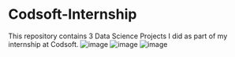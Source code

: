 # Codsoft-Internship
This repository contains 3 Data Science Projects I did as part of my internship at Codsoft.
![image](https://github.com/thabonzimande/Codsoft-Internship/assets/131514260/41f3c9ad-67c8-47bd-9abd-d9565e111cbe)
![image](https://github.com/thabonzimande/Codsoft-Internship/assets/131514260/85de09a7-0ab2-4130-b461-16a070f53e85)
![image](https://github.com/thabonzimande/Codsoft-Internship/assets/131514260/36a8cf21-de64-407b-97b4-246cab16c000)

